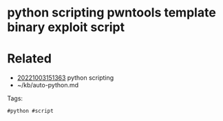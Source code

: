 # python scripting pwntools template binary exploit script

# Related

- [20221003151363](/zet/20221003151363/README.md) python scripting
- ~/kb/auto-python.md

Tags:

    #python #script 
